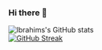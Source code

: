 ### Hi there 👋
![Ibrahims's GitHub stats]([https://github-stats-alpha.vercel.app/api?username=IbrahimNabid])
<br />
[![GitHub Streak](https://streak-stats.demolab.com/?user=IbrahimNabid)](https://git.io/streak-stats)


